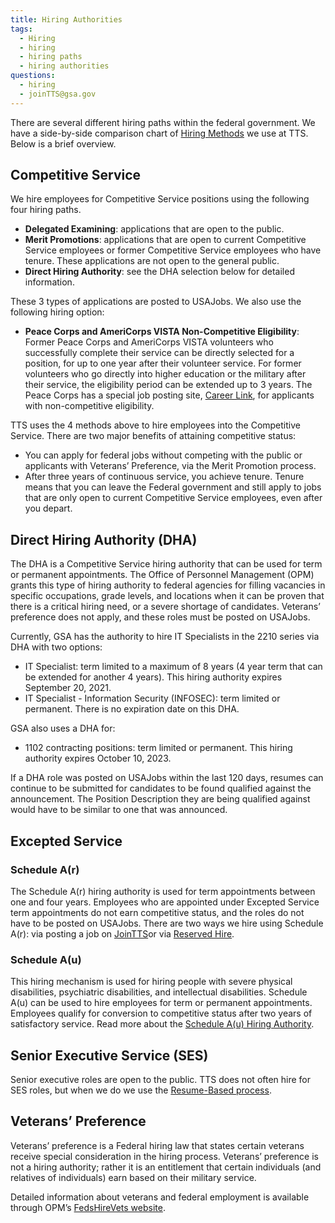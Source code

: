 ```yaml
---
title: Hiring Authorities
tags:
  - Hiring
  - hiring
  - hiring paths
  - hiring authorities
questions:
  - hiring
  - joinTTS@gsa.gov
---
```

There are several different hiring paths within the federal government. We have a side-by-side comparison chart of [Hiring Methods](https://docs.google.com/spreadsheets/d/1ysL0lcrXzpvgCmiz6lhAZlggEVbMPr727hR1V6gs7Jk/edit#gid=0) we use at TTS. Below is a brief overview.

## Competitive Service
We hire employees for Competitive Service positions using the following four hiring paths.

* **Delegated Examining**: applications that are open to the public. 
* **Merit Promotions**: applications that are open to current Competitive Service employees or former Competitive Service employees who have tenure. These applications are not open to the general public.
* **Direct Hiring Authority**: see the DHA selection below for detailed information.

These 3 types of applications are posted to USAJobs. We also use the following hiring option:
* **Peace Corps and AmeriCorps VISTA Non-Competitive Eligibility**: Former Peace Corps and AmeriCorps VISTA volunteers who successfully complete their service can be directly selected for a position, for up to one year after their volunteer service. For former volunteers who go directly into higher education or the military after their service, the eligibility period can be extended up to 3 years. The Peace Corps has a special job posting site, [Career Link](https://www.peacecorps.gov/returned-volunteers/careers/career-link/), for applicants with non-competitive eligibility.

TTS uses the 4 methods above to hire employees into the Competitive Service. There are two major benefits of attaining competitive status:
* You can apply for federal jobs without competing with the public or applicants with Veterans’ Preference, via the Merit Promotion process.
* After three years of continuous service, you achieve tenure. Tenure means that you can leave the Federal government and still apply to jobs that are only open to current Competitive Service employees, even after you depart.

## Direct Hiring Authority (DHA)
The DHA is a Competitive Service hiring authority that can be used for term or permanent appointments. The Office of Personnel Management (OPM) grants this type of hiring authority to federal agencies for filling vacancies in specific occupations, grade levels, and locations when it can be proven that there is a critical hiring need, or a severe shortage of candidates. Veterans’ preference does not apply, and these roles must be posted on USAJobs.

Currently, GSA has the authority to hire IT Specialists in the 2210 series via DHA with two options:
* IT Specialist: term limited to a maximum of 8 years (4 year term that can be extended for another 4 years). This hiring authority expires September 20, 2021.
* IT Specialist - Information Security (INFOSEC): term limited or permanent. There is no expiration date on this DHA.

GSA also uses a DHA for:
* 1102 contracting positions: term limited or permanent. This hiring authority expires October 10, 2023. 

If a DHA role was posted on USAJobs within the last 120 days, resumes can continue to be submitted for candidates to be found qualified against the announcement. The Position Description they are being qualified against would have to be similar to one that was announced.

## Excepted Service 
### Schedule A(r)
The Schedule A(r) hiring authority is used for term appointments between one and four years. Employees who are appointed under Excepted Service term appointments do not earn competitive status, and the roles do not have to be posted on USAJobs. 
There are two ways we hire using Schedule A(r): via posting a job on [JoinTTS](https://join.tts.gsa.gov/)or via [Reserved Hire](https://drive.google.com/file/d/0B4J4Dpr2HVDsX2RKMjhtU1NuU2ZEUWoxU0NJWkhLbFVXejlv/view?usp=sharing).

### Schedule A(u)
This hiring mechanism is used for hiring people with severe physical disabilities, psychiatric disabilities, and intellectual disabilities. Schedule A(u) can be used to hire employees for term or permanent appointments. Employees qualify for conversion to competitive status after two years of satisfactory service. Read more about the [Schedule A(u) Hiring Authority](https://docs.google.com/document/d/1WnvPtg6QxcrX8UQZWBZhGiRfxWphl7Nd7oy5gPXrVaQ/edit?usp=sharing).

## Senior Executive Service (SES)
Senior executive roles are open to the public. TTS does not often hire for SES roles, but when we do we use the [Resume-Based process](https://www.opm.gov/policy-data-oversight/senior-executive-service/selection-process/#url=Process).

## Veterans’ Preference
Veterans’ preference is a Federal hiring law that states certain veterans receive special consideration in the hiring process. Veterans’ preference is not a hiring authority; rather it is an entitlement that certain individuals (and relatives of individuals) earn based on their military service.

Detailed information about veterans and federal employment is available through OPM’s [FedsHireVets website](https://www.fedshirevets.gov/).
